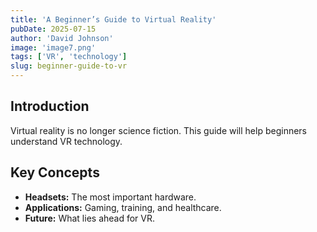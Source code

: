 ```yaml
---
title: 'A Beginner’s Guide to Virtual Reality'
pubDate: 2025-07-15
author: 'David Johnson'
image: 'image7.png'
tags: ['VR', 'technology']
slug: beginner-guide-to-vr
---
```


## Introduction

Virtual reality is no longer science fiction. This guide will help beginners understand VR technology.

## Key Concepts

- **Headsets:** The most important hardware.  
- **Applications:** Gaming, training, and healthcare.  
- **Future:** What lies ahead for VR.
